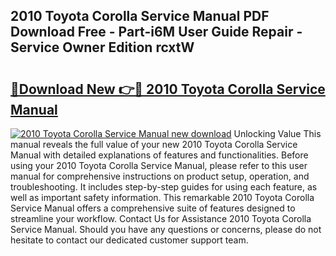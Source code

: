 ## 2010 Toyota Corolla Service Manual PDF Download Free - Part-i6M User Guide Repair - Service Owner Edition rcxtW

# <h2><a href="http://bc38955.oget.top/?id=2010+Toyota+Corolla+Service+Manual">🔗Download New 👉🔴 2010 Toyota Corolla Service Manual</a></h2>

[![2010 Toyota Corolla Service Manual new download](https://i.imgur.com/5g1atiW.png)](http://bc38955.oget.top/?id=2010+Toyota+Corolla+Service+Manual)
Unlocking Value This manual reveals the full value of your new 2010 Toyota Corolla Service Manual with detailed explanations of features and functionalities. Before using your 2010 Toyota Corolla Service Manual, please refer to this user manual for comprehensive instructions on product setup, operation, and troubleshooting. It includes step-by-step guides for using each feature, as well as important safety information. This remarkable 2010 Toyota Corolla Service Manual offers a comprehensive suite of features designed to streamline your workflow. Contact Us for Assistance 2010 Toyota Corolla Service Manual. Should you have any questions or concerns, please do not hesitate to contact our dedicated customer support team.
